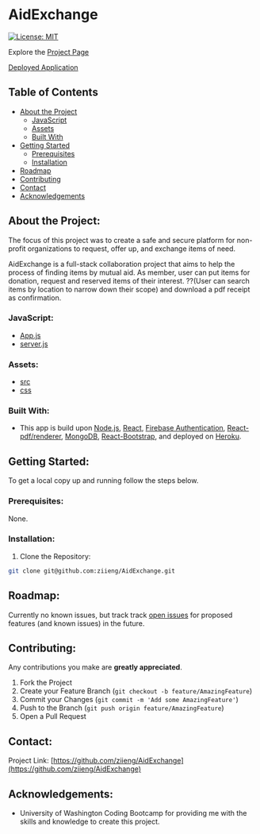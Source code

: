 # AidExchange

[![License: MIT](https://img.shields.io/badge/License-MIT-yellow.svg)](https://opensource.org/licenses/MIT)

Explore the [Project Page](https://github.com/ziieng/AidExchange)

[Deployed Application](https://aidexchange.herokuapp.com/)

## Table of Contents

- [About the Project](#about-the-project)
  - [JavaScript](#JavaScript)
  - [Assets](#Assets)
  - [Built With](#built-with)
- [Getting Started](#getting-started)
  - [Prerequisites](#prerequisites)
  - [Installation](#installation)
- [Roadmap](#roadmap)
- [Contributing](#contributing)
- [Contact](#contact)
- [Acknowledgements](#acknowledgements)

## About the Project:

The focus of this project was to create a safe and secure platform for non-profit organizations to request, offer up, and exchange items of need.

AidExchange is a full-stack collaboration project that aims to help the process of finding items by mutual aid. As member, user can put items for donation, request and reserved items of their interest. ??(User can search items by location to narrow down their scope) and download a pdf receipt as confirmation.

<!-- ![Project Gif](gif.gif) -->

### JavaScript:

* [App.js](https://github.com/ziieng/AidExchange/blob/main/client/src/App.js)
* [server.js](https://github.com/ziieng/AidExchange/blob/main/server.js)

### Assets:

* [src](https://github.com/ziieng/AidExchange/tree/main/client/src)
* [css](https://github.com/ziieng/AidExchange/blob/main/client/src/App.css)

### Built With:

* This app is build upon [Node.js](https://nodejs.org/en/), [React](https://reactjs.org/), [Firebase Authentication](https://react-firebase-js.com), [React-pdf/renderer](https://react-pdf.org/), [MongoDB](https://www.mongodb.com/), [React-Bootstrap](https://react-bootstrap.netlify.app/), and deployed on [Heroku](https://dashboard.heroku.com/apps).

## Getting Started:

To get a local copy up and running follow the steps below.

### Prerequisites:

None.

### Installation:

1. Clone the Repository:

```sh
git clone git@github.com:ziieng/AidExchange.git
```

## Roadmap:

Currently no known issues, but track track [open issues](https://github.com/ziieng/AidExchange/issues) for proposed features (and known issues) in the future.

## Contributing:

Any contributions you make are **greatly appreciated**.

1. Fork the Project
2. Create your Feature Branch (`git checkout -b feature/AmazingFeature`)
3. Commit your Changes (`git commit -m 'Add some AmazingFeature'`)
4. Push to the Branch (`git push origin feature/AmazingFeature`)
5. Open a Pull Request

## Contact:

Project Link: [https://github.com/ziieng/AidExchange](https://github.com/ziieng/AidExchange)

## Acknowledgements:

- University of Washington Coding Bootcamp for providing me with the skills and knowledge to create this project.
